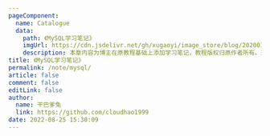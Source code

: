 ```yaml
---
pageComponent: 
  name: Catalogue
  data: 
    path: 《MySQL学习笔记》
    imgUrl: https://cdn.jsdelivr.net/gh/xugaoyi/image_store/blog/20200112120340.png
    description: 本章内容为博主在原教程基础上添加学习笔记，教程版权归原作者所有。来源：<a href='https://wangdoc.com/javascript/' target='_blank'>JavaScript教程</a>
title: 《MySQL学习笔记》
permalink: /note/mysql/
article: false
comment: false
editLink: false
author: 
  name: 干巴爹兔
  link: https://github.com/cloudhao1999
date: 2022-08-25 15:30:09
---
```

